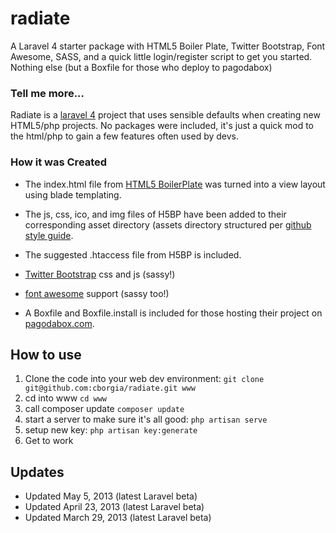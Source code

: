 radiate
=======
A Laravel 4 starter package with HTML5 Boiler Plate, Twitter Bootstrap, Font Awesome, SASS, and a quick little login/register script to get you started. Nothing else (but a Boxfile for those who deploy to pagodabox)

### Tell me more...

Radiate is a [laravel 4](http://four.laravel.com) project that uses sensible defaults when creating new HTML5/php projects. No packages were included, it's just a quick mod to the html/php to gain a few features often used by devs.

### How it was Created

* The index.html file from [HTML5 BoilerPlate](http://html5boilerplate.com/) was turned into a view layout using blade templating. 

* The js, css, ico, and img files of H5BP have been added to their corresponding asset directory (assets directory structured per [github style guide](https://github.com/styleguide).

* The suggested .htaccess file from H5BP is included.

* [Twitter Bootstrap](twitter.github.com/bootstrap/) css and js (sassy!)

* [font awesome](https://github.com/FortAwesome/Font-Awesome) support (sassy too!)

* A Boxfile and Boxfile.install is included for those hosting their project on [pagodabox.com](http://pagodabox.com).


## How to use

1. Clone the code into your web dev environment: `git clone git@github.com:cborgia/radiate.git www`
2. cd into www `cd www`
3. call composer update `composer update`
4. start a server to make sure it's all good: `php artisan serve`
5. setup new key: `php artisan key:generate`
6. Get to work


## Updates
* Updated May 5, 2013 (latest Laravel beta)
* Updated April 23, 2013 (latest Laravel beta)
* Updated March 29, 2013 (latest Laravel beta)